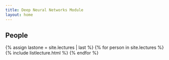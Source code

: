 ```yaml
---
title: Deep Neural Networks Module
layout: home
---
```



## People

{% assign lastone = site.lectures | last %}
{% for person in site.lectures %}
{% include listlecture.html %}
{% endfor %}

